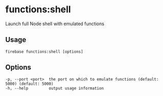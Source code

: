# functions:shell

Launch full Node shell with emulated functions

## Usage
```
firebase functions:shell [options]
```

## Options
```
-p, --port <port>  the port on which to emulate functions (default: 5000) (default: 5000)
-h, --help         output usage information
```

